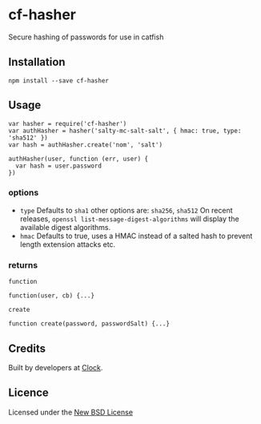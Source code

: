 # cf-hasher

Secure hashing of passwords for use in catfish

## Installation

    npm install --save cf-hasher

## Usage

    var hasher = require('cf-hasher')
    var authHasher = hasher('salty-mc-salt-salt', { hmac: true, type: 'sha512' })
    var hash = authHasher.create('nom', 'salt')

    authHasher(user, function (err, user) {
      var hash = user.password
    })

### options

- `type` Defaults to `sha1` other options are: `sha256`, `sha512` On recent releases, `openssl list-message-digest-algorithms` will display the available digest algorithms.
- `hmac` Defaults to true, uses a HMAC instead of a salted hash to prevent length extension attacks etc.

### returns

`function`

    function(user, cb) {...}

`create`

    function create(password, passwordSalt) {...}

## Credits
Built by developers at [Clock](http://clock.co.uk).

## Licence
Licensed under the [New BSD License](http://opensource.org/licenses/bsd-license.php)
